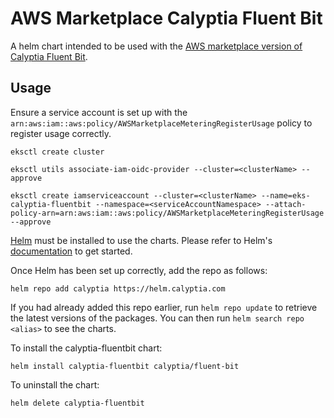 # AWS Marketplace Calyptia Fluent Bit

A helm chart intended to be used with the [AWS marketplace version of Calyptia Fluent Bit](https://aws.amazon.com/marketplace/pp/prodview-z2en74bwhkfug).

## Usage

Ensure a service account is set up with the `arn:aws:iam::aws:policy/AWSMarketplaceMeteringRegisterUsage` policy to register usage correctly.

```shell
eksctl create cluster

eksctl utils associate-iam-oidc-provider --cluster=<clusterName> --approve

eksctl create iamserviceaccount --cluster=<clusterName> --name=eks-calyptia-fluentbit --namespace=<serviceAccountNamespace> --attach-policy-arn=arn:aws:iam::aws:policy/AWSMarketplaceMeteringRegisterUsage --approve
```

[Helm](https://helm.sh) must be installed to use the charts.  Please refer to
Helm's [documentation](https://helm.sh/docs) to get started.

Once Helm has been set up correctly, add the repo as follows:

```shell
helm repo add calyptia https://helm.calyptia.com
```

If you had already added this repo earlier, run `helm repo update` to retrieve
the latest versions of the packages.  You can then run `helm search repo
<alias>` to see the charts.

To install the calyptia-fluentbit chart:

```shell
helm install calyptia-fluentbit calyptia/fluent-bit
```

To uninstall the chart:

```shell
helm delete calyptia-fluentbit
```

